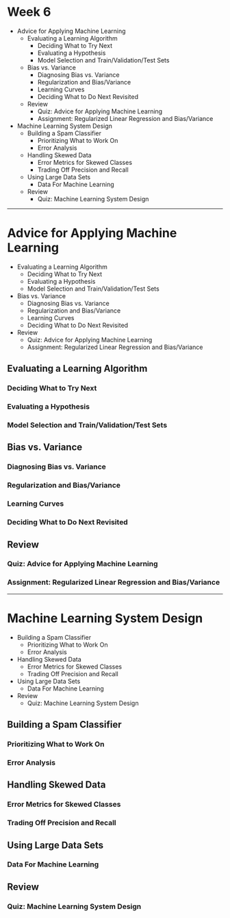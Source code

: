 Week 6
======

- Advice for Applying Machine Learning
    - Evaluating a Learning Algorithm
        - Deciding What to Try Next
        - Evaluating a Hypothesis
        - Model Selection and Train/Validation/Test Sets
    - Bias vs. Variance
        - Diagnosing Bias vs. Variance
        - Regularization and Bias/Variance
        - Learning Curves
        - Deciding What to Do Next Revisited
    - Review
        - Quiz: Advice for Applying Machine Learning
        - Assignment: Regularized Linear Regression and Bias/Variance
- Machine Learning System Design
    - Building a Spam Classifier
        - Prioritizing What to Work On
        - Error Analysis
    - Handling Skewed Data
        - Error Metrics for Skewed Classes
        - Trading Off Precision and Recall
    - Using Large Data Sets
        - Data For Machine Learning
    - Review
        - Quiz: Machine Learning System Design

--------------------------------------------------------------------------------

Advice for Applying Machine Learning
====================================

- Evaluating a Learning Algorithm
    - Deciding What to Try Next
    - Evaluating a Hypothesis
    - Model Selection and Train/Validation/Test Sets
- Bias vs. Variance
    - Diagnosing Bias vs. Variance
    - Regularization and Bias/Variance
    - Learning Curves
    - Deciding What to Do Next Revisited
- Review
    - Quiz: Advice for Applying Machine Learning
    - Assignment: Regularized Linear Regression and Bias/Variance

Evaluating a Learning Algorithm
-------------------------------

### Deciding What to Try Next

### Evaluating a Hypothesis

### Model Selection and Train/Validation/Test Sets

Bias vs. Variance
-----------------

### Diagnosing Bias vs. Variance

### Regularization and Bias/Variance

### Learning Curves

### Deciding What to Do Next Revisited

Review
------

### Quiz: Advice for Applying Machine Learning

### Assignment: Regularized Linear Regression and Bias/Variance

--------------------------------------------------------------------------------

Machine Learning System Design
==============================

- Building a Spam Classifier
    - Prioritizing What to Work On
    - Error Analysis
- Handling Skewed Data
    - Error Metrics for Skewed Classes
    - Trading Off Precision and Recall
- Using Large Data Sets
    - Data For Machine Learning
- Review
    - Quiz: Machine Learning System Design

Building a Spam Classifier
--------------------------

### Prioritizing What to Work On

### Error Analysis

Handling Skewed Data
--------------------

### Error Metrics for Skewed Classes

### Trading Off Precision and Recall

Using Large Data Sets
---------------------

### Data For Machine Learning

Review
------

### Quiz: Machine Learning System Design

